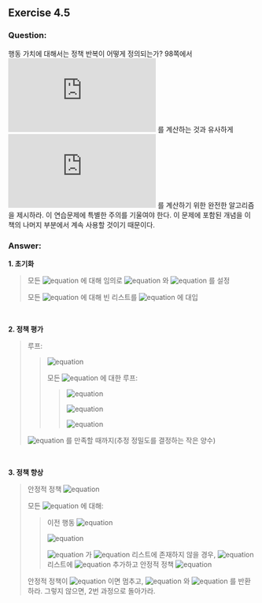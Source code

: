 ## Exercise 4.5

### Question:

행동 가치에 대해서는 정책 반복이 어떻게 정의되는가? 98쪽에서 ![equation](https://latex.codecogs.com/svg.latex?v_*) 를 계산하는 것과 유사하게 ![equation](https://latex.codecogs.com/svg.latex?q_*) 를 계산하기 위한 완전한 알고리즘을 제시하라. 이 연습문제에 특별한 주의를 기울여야 한다. 이 문제에 포함된 개념을 이 책의 나머지 부분에서 계속 사용할 것이기 때문이다.

### Answer:

**1. 초기화**
> 모든 ![equation](https://latex.codecogs.com/svg.latex?\inline&space;s&space;\in&space;\mathcal{S},&space;a&space;\in&space;\mathcal{A}) 에 대해 임의로 ![equation](https://latex.codecogs.com/svg.latex?\inline&space;Q(s,a)&space;\in&space;\mathbb{R}) 와 ![equation](https://latex.codecogs.com/svg.latex?\inline&space;\pi&space;\in&space;\mathcal{A}(s)) 를 설정
>
> 모든 ![equation](https://latex.codecogs.com/svg.latex?\inline&space;s\in&space;S) 에 대해 빈 리스트를 ![equation](https://latex.codecogs.com/svg.latex?\inline&space;Policy(s)) 에 대입

<br>

**2. 정책 평가**
> 루프:
> > ![equation](https://latex.codecogs.com/svg.latex?\inline&space;\Delta\leftarrow0)
> >
> > 모든 ![equation](https://latex.codecogs.com/svg.latex?\inline&space;s&space;\in&space;\mathcal{S},&space;a&space;\in&space;\mathcal{A}) 에 대한 루프:
> >
> > > ![equation](https://latex.codecogs.com/svg.latex?\inline&space;q&space;\leftarrow&space;Q(s,a))
> > >
> > > ![equation](https://latex.codecogs.com/svg.latex?\inline&space;Q(s,a)&space;\leftarrow&space;\sum_{s',r}&space;p(s',r|s,a)[r&space;&plus;&space;\gamma&space;\sum_{a'}\pi(a'|s')q(s',a')])
> > >
> > > ![equation](https://latex.codecogs.com/svg.latex?\inline&space;\Delta&space;\leftarrow&space;\max(\Delta,&space;|q&space;-&space;Q(s,a)|))
> >
> ![equation](https://latex.codecogs.com/svg.latex?\inline&space;\Delta&space;<&space;\theta) 를 만족할 때까지(추정 정밀도를 결정하는 작은 양수)

<br>

**3. 정책 향상**
> 안정적 정책 ![equation](https://latex.codecogs.com/svg.latex?\inline&space;\leftarrow&space;true)
>
> 모든 ![equation](https://latex.codecogs.com/svg.latex?\inline&space;s&space;\in&space;\mathcal{S},&space;a&space;\in&space;\mathcal{A}) 에 대해:
>
> > 이전 행동 ![equation](https://latex.codecogs.com/svg.latex?\inline&space;\leftarrow&space;\pi(s)) 
> >
> > ![equation](https://latex.codecogs.com/svg.latex?\inline&space;\pi(s)&space;\leftarrow&space;\text{arg}\max_aQ(s,a))
> >
> > ![equation](https://latex.codecogs.com/svg.latex?\inline&space;\pi(s)) 가 ![equation](https://latex.codecogs.com/svg.latex?\inline&space;Policy(s)) 리스트에 존재하지 않을 경우, ![equation](https://latex.codecogs.com/svg.latex?\inline&space;Policy(s)) 리스트에 ![equation](https://latex.codecogs.com/svg.latex?\inline&space;\pi(s)) 추가하고 안정적 정책 ![equation](https://latex.codecogs.com/svg.latex?\inline&space;\leftarrow&space;false)
> >
> 안정적 정책이 ![equation](https://latex.codecogs.com/svg.latex?\inline&space;true) 이면 멈추고, ![equation](https://latex.codecogs.com/svg.latex?\inline&space;V&space;\approx&space;v_*) 와 ![equation](https://latex.codecogs.com/svg.latex?\inline&space;\pi&space;\approx&space;\pi_*) 를 반환하라. 그렇지 않으면, 2번 과정으로 돌아가라.
